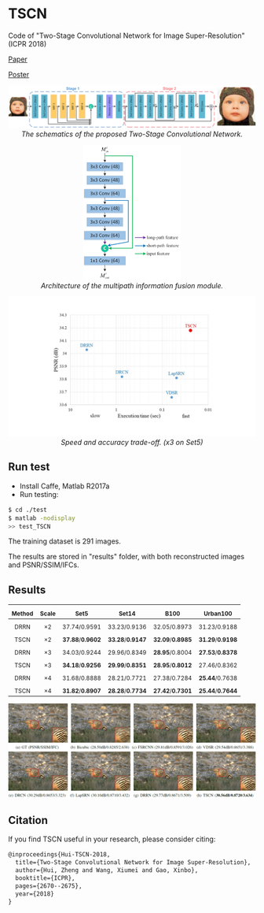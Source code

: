 # TSCN <br />
Code of "Two-Stage Convolutional Network for Image Super-Resolution" (ICPR 2018)

[Paper](files/TSCN.pdf)

[Poster](files/icpr18_poster.pdf)

<p align="center">
    <img src="files/pipeline.jpg" width="800"> <br />
    <em> The schematics of the proposed Two-Stage Convolutional Network. </em>
</p>
<p align="center">
    <img src="files/MIF.jpg" width="200"> <br />
    <em> Architecture of the multipath information fusion module. </em>
</p>
<p align="center">
    <img src="files/execution_time.jpg" width="640"> <br />
    <em> Speed and accuracy trade-off. (x3 on Set5) </em>
</p>

## Run test

* Install Caffe, Matlab R2017a
* Run testing:
```bash
$ cd ./test
$ matlab -nodisplay
>> test_TSCN
```
The training dataset is 291 images.

The results are stored in "results" folder, with both reconstructed images and PSNR/SSIM/IFCs.

## Results
| <sub>Method</sub> | <sub>Scale</sub> | <sub>Set5</sub> | <sub>Set14</sub> | <sub>B100</sub> | <sub>Urban100</sub> |
|:---:|:---:|:---:|:---:|:---:|:---:|
| <sub>DRRN</sub> | <sub>×2</sub> | <sub>37.74/0.9591</sub> | <sub>33.23/0.9136</sub> | <sub>32.05/0.8973</sub> | <sub>31.23/0.9188</sub> |
| <sub>TSCN</sub> | <sub>×2</sub> | <sub>**37.88**/**0.9602**</sub> | <sub>**33.28**/**0.9147**</sub> | <sub>**32.09**/**0.8985**</sub> | <sub>**31.29**/**0.9198**</sub> |
| <sub>DRRN</sub> | <sub>×3</sub> | <sub>34.03/0.9244</sub> | <sub>29.96/0.8349</sub> | <sub>**28.95**/0.8004</sub> | <sub>**27.53**/**0.8378**</sub> |
| <sub>TSCN</sub> | <sub>×3</sub> | <sub>**34.18**/**0.9256**</sub> | <sub>**29.99**/**0.8351**</sub> | <sub>**28.95**/**0.8012**</sub> | <sub>27.46/0.8362</sub> |
| <sub>DRRN</sub> | <sub>×4</sub> | <sub>31.68/0.8888</sub> | <sub>28.21/0.7721</sub> | <sub>27.38/0.7284</sub> | <sub>**25.44**/0.7638</sub> |
| <sub>TSCN</sub> | <sub>×4</sub> | <sub>**31.82**/**0.8907**</sub> | <sub>**28.28**/**0.7734**</sub> | <sub>**27.42**/**0.7301**</sub> | <sub>**25.44**/**0.7644**</sub> |

<p align="center">
    <img src="files/8023.png">
</p>

## Citation

If you find TSCN useful in your research, please consider citing:

```
@inproceedings{Hui-TSCN-2018,
  title={Two-Stage Convolutional Network for Image Super-Resolution},
  author={Hui, Zheng and Wang, Xiumei and Gao, Xinbo},
  booktitle={ICPR},
  pages={2670--2675},
  year={2018}
}
```
